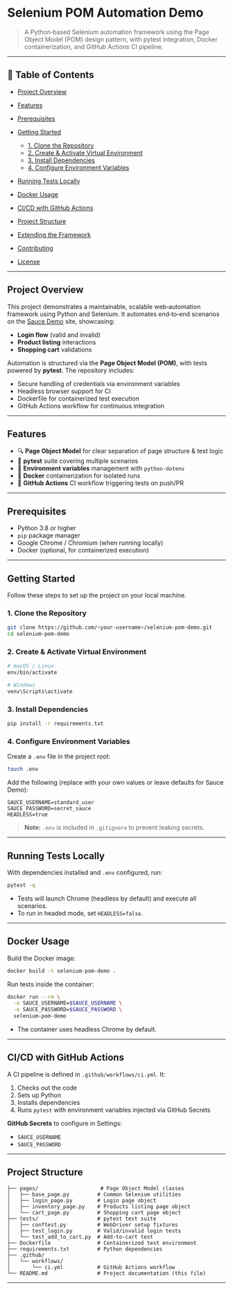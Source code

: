 # Selenium POM Automation Demo

> A Python‑based Selenium automation framework using the Page Object Model (POM) design pattern, with pytest integration, Docker containerization, and GitHub Actions CI pipeline.

---

## 📖 Table of Contents

* [Project Overview](#project-overview)
* [Features](#features)
* [Prerequisites](#prerequisites)
* [Getting Started](#getting-started)

  * [1. Clone the Repository](#1-clone-the-repository)
  * [2. Create & Activate Virtual Environment](#2-create--activate-virtual-environment)
  * [3. Install Dependencies](#3-install-dependencies)
  * [4. Configure Environment Variables](#4-configure-environment-variables)
* [Running Tests Locally](#running-tests-locally)
* [Docker Usage](#docker-usage)
* [CI/CD with GitHub Actions](#cicd-with-github-actions)
* [Project Structure](#project-structure)
* [Extending the Framework](#extending-the-framework)
* [Contributing](#contributing)
* [License](#license)

---

## Project Overview

This project demonstrates a maintainable, scalable web‑automation framework using Python and Selenium. It automates end‑to‑end scenarios on the [Sauce Demo](https://www.saucedemo.com) site, showcasing:

* **Login flow** (valid and invalid)
* **Product listing** interactions
* **Shopping cart** validations

Automation is structured via the **Page Object Model (POM)**, with tests powered by **pytest**. The repository includes:

* Secure handling of credentials via environment variables
* Headless browser support for CI
* Dockerfile for containerized test execution
* GitHub Actions workflow for continuous integration

---

## Features

* 🔍 **Page Object Model** for clear separation of page structure & test logic
* 🧪 **pytest** suite covering multiple scenarios
* 🔐 **Environment variables** management with `python-dotenv`
* 🐳 **Docker** containerization for isolated runs
* 🔄 **GitHub Actions** CI workflow triggering tests on push/PR

---

## Prerequisites

* Python 3.8 or higher
* `pip` package manager
* Google Chrome / Chromium (when running locally)
* Docker (optional, for containerized execution)

---

## Getting Started

Follow these steps to set up the project on your local machine.

### 1. Clone the Repository

```bash
git clone https://github.com/<your-username>/selenium-pom-demo.git
cd selenium-pom-demo
```

### 2. Create & Activate Virtual Environment

```bash
# macOS / Linux
env/bin/activate

# Windows
venv\Scripts\activate
```

### 3. Install Dependencies

```bash
pip install -r requirements.txt
```

### 4. Configure Environment Variables

Create a `.env` file in the project root:

```bash
touch .env
```

Add the following (replace with your own values or leave defaults for Sauce Demo):

```env
SAUCE_USERNAME=standard_user
SAUCE_PASSWORD=secret_sauce
HEADLESS=true
```

> **Note:** `.env` is included in `.gitignore` to prevent leaking secrets.

---

## Running Tests Locally

With dependencies installed and `.env` configured, run:

```bash
pytest -q
```

* Tests will launch Chrome (headless by default) and execute all scenarios.
* To run in headed mode, set `HEADLESS=false`.

---

## Docker Usage

Build the Docker image:

```bash
docker build -t selenium-pom-demo .
```

Run tests inside the container:

```bash
docker run --rm \
  -e SAUCE_USERNAME=$SAUCE_USERNAME \
  -e SAUCE_PASSWORD=$SAUCE_PASSWORD \
  selenium-pom-demo
```

* The container uses headless Chrome by default.

---

## CI/CD with GitHub Actions

A CI pipeline is defined in `.github/workflows/ci.yml`. It:

1. Checks out the code
2. Sets up Python
3. Installs dependencies
4. Runs `pytest` with environment variables injected via GitHub Secrets

**GitHub Secrets** to configure in Settings:

* `SAUCE_USERNAME`
* `SAUCE_PASSWORD`

---

## Project Structure

```
├── pages/                    # Page Object Model classes
│   ├── base_page.py         # Common Selenium utilities
│   ├── login_page.py        # Login page object
│   ├── inventory_page.py    # Products listing page object
│   └── cart_page.py         # Shopping cart page object
├── tests/                   # pytest test suite
│   ├── conftest.py          # WebDriver setup fixtures
│   ├── test_login.py        # Valid/invalid login tests
│   └── test_add_to_cart.py  # Add-to-cart test
├── Dockerfile               # Containerized test environment
├── requirements.txt         # Python dependencies
├── .github/
│   └── workflows/
│       └── ci.yml           # GitHub Actions workflow
└── README.md                # Project documentation (this file)
```

---
